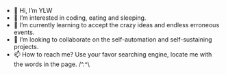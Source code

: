 - 👋 Hi, I’m YLW
- 👀 I’m interested in coding, eating and sleeping.
- 🌱 I’m currently learning to accept the crazy ideas and endless erroneous events.
- 💞️ I’m looking to collaborate on the self-automation and self-sustaining projects. 
- 📫 How to reach me? Use your favor searching engine, locate me with the words in the page. /^.^\

<!---
ylwong-otd/ylwong-otd is a ✨ special ✨ repository because its `README.md` (this file) appears on your GitHub profile.
You can click the Preview link to take a look at your changes.
--->
